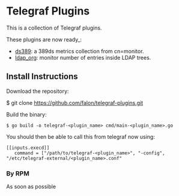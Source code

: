 # Telegraf Plugins

This is a collection of Telegraf plugins.

These plugins are now ready_:

- [ds389](plugins/inputs/ds389/README.md): a 389ds metrics collection from cn=monitor.
- [ldap_org](plugins/inputs/ldap_org/README.md): monitor number of entries inside LDAP trees.

## Install Instructions

Download the repository:

$ git clone https://github.com/falon/telegraf-plugins.git

Build the binary:

	$ go build -o telegraf-<plugin_name> cmd/main-<plugin_name>.go

You should then be able to call this from telegraf now using:

```
[[inputs.execd]]
   command = ["/path/to/telegraf-<plugin_name>", "-config", "/etc/telegraf-external/<plugin_name>.conf"
```

### By RPM

As soon as possible
